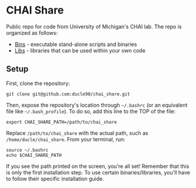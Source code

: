 # CHAI Share

Public repo for code from University of Michigan's CHAI lab. The repo is organized as follows:

* [Bins](../blob/master/Bins) - executable stand-alone scripts and binaries
* [Libs](../blob/master/Libs) - libraries that can be used within your own code

## Setup

First, clone the repository:

```
git clone git@github.com:ducle90/chai_share.git
```

Then, expose the repository's location through `~/.bashrc` (or an equivalent
file like `~/.bash_profile`). To do so, add this line to the TOP of the file:

```
export CHAI_SHARE_PATH=/path/to/chai_share
```

Replace `/path/to/chai_share` with the actual path, such as `/home/ducle/chai_share`. From your terminal, run:

```
source ~/.bashrc
echo $CHAI_SHARE_PATH
```

If you see the path printed on the screen, you're all set! Remember that this
is only the first installation step. To use certain binaries/libraries, you'll
have to follow their specific installation guide.
